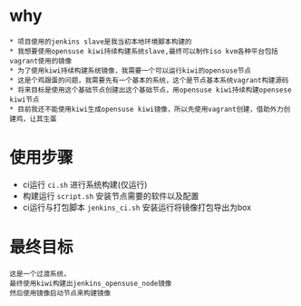 why
=============
```
* 项目使用的jenkins slave是我当初本地环境脚本构建的
* 我想要使用opensuse kiwi持续构建系统slave,最终可以制作iso kvm各种平台包括vagrant使用的镜像
* 为了使用kiwi持续构建系统镜像，我需要一个可以运行kiwi的opensuse节点
* 这是个鸡跟蛋的问题，我需要先有一个基本的系统，这个是节点基本系统vagrant构建源码
* 将来目标是使用这个基础节点创建出这个基础节点，用opensuse kiwi持续构建opensese kiwi节点
* 目前我还不能使用kiwi生成opensuse kiwi镜像，所以先使用vagrant创建，借助外力创建鸡，让其生蛋
```

使用步骤
============

* ci运行 `ci.sh` 进行系统构建(仅运行)
* 构建运行 `script.sh` 安装节点需要的软件以及配置
* ci运行与打包脚本 `jenkins_ci.sh` 安装运行将镜像打包导出为box

最终目标
=============

```
这是一个过渡系统，
最终使用kiwi构建出jenkins_opensuse_node镜像
然后使用镜像启动节点来构建镜像
```